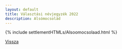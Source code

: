 ```yaml
---
layout: default
title: Választási névjegyzék 2022
description: Alsómocsolád
---
```


{% include settlementHTMLs/Alsoomocsolaad.html %}

[Vissza](../)